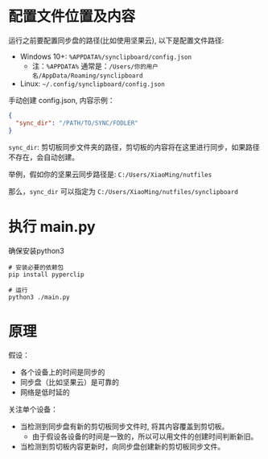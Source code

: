 # 配置文件位置及内容

运行之前要配置同步盘的路径(比如使用坚果云), 以下是配置文件路径:

- Windows 10+: `%APPDATA%/synclipboard/config.json`
  - 注：`%APPDATA%` 通常是：`/Users/你的用户名/AppData/Roaming/synclipboard`
- Linux: `~/.config/synclipboard/config.json`

手动创建 config.json, 内容示例：

```json
{
  "sync_dir": "/PATH/TO/SYNC/FODLER"
}
```

`sync_dir`: 剪切板同步文件夹的路径，剪切板的内容将在这里进行同步，如果路径不存在，会自动创建。

举例，假如你的坚果云同步路径是: `C:/Users/XiaoMing/nutfiles`

那么，`sync_dir` 可以指定为 `C:/Users/XiaoMing/nutfiles/synclipboard`

# 执行 main.py

确保安装python3

```shell
# 安装必要的依赖包
pip install pyperclip

# 运行
python3 ./main.py
```

# 原理

假设：

- 各个设备上的时间是同步的
- 同步盘（比如坚果云）是可靠的
- 网络是低时延的

关注单个设备：

- 当检测到同步盘有新的剪切板同步文件时, 将其内容覆盖到剪切板。
  - 由于假设各设备的时间是一致的，所以可以用文件的创建时间判断新旧。
- 当检测到剪切板内容更新时，向同步盘创建新的剪切板同步文件。
